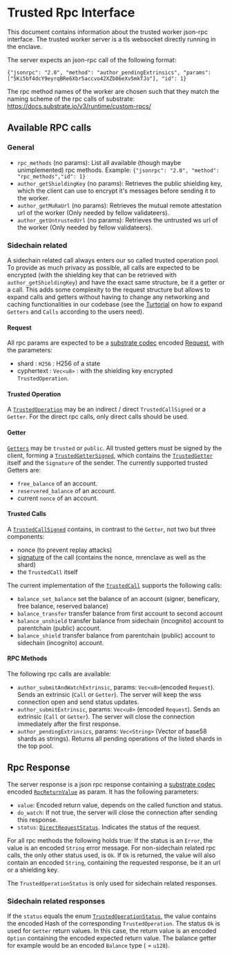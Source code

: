 # Trusted Rpc Interface
This document contains information about the trusted worker json-rpc interface. The trusted worker server is a tls websocket directly running in the enclave.

The server expects an json-rpc call of the following format:

`{"jsonrpc": "2.0", "method": "author_pendingExtrinsics", "params": ["5Ki5bf4dcY9eyrqBRe6Xbr5accvo42XZb86eXv5mkTJo"], "id": 1}`

The rpc method names of the worker are chosen such that they match the naming scheme of the rpc calls of substrate: https://docs.substrate.io/v3/runtime/custom-rpcs/
## Available RPC calls

### General
- `rpc_methods` (no params): List all available (though maybe unimplemented) rpc methods. Example: `{"jsonrpc": "2.0", "method": "rpc_methods","id": 1}`
- `author_getShieldingKey` (no params): Retrieves the public shielding key, which the client can use to encrypt it's messages before sending it to the worker.
- `author_getMuRaUrl` (no params): Retrieves the mutual remote attestation url of the worker (Only needed by fellow validateers).
- `author_getUntrustedUrl` (no params): Retrieves the untrusted ws url of the worker (Only needed by fellow validateers).

### Sidechain related
A sidechain related call always enters our so called trusted operation pool. To provide as much privacy as possible, all calls are expected to be encrypted (with the shielding key that can be retrieved with `author_getShieldingKey`) and have the exact same structure, be it a getter or a call. This adds some complexity to the request structure but allows to expand calls and getters without having to change any networking and caching functionalities in our codebase (see the [Turtorial](https://book.integritee.network/howto_stf.html) on how to expand `Getters` and `Calls` according to the users need).

#### Request
All rpc params are expected to be a [substrate codec](https://docs.substrate.io/v3/advanced/scale-codec/) encoded [Request](https://github.com/integritee-network/worker/blob/17e9776cbf09d0a1dd765546f27fc4d3c7bfefc4/core-primitives/types/src/lib.rs#L64-L68), with the parameters:
- shard :  `H256` : H256 of a state
- cyphertext : `Vec<u8>` : with the shielding key encrypted `TrustedOperation`.


#### Trusted Operation
A [`TrustedOperation`](https://github.com/integritee-network/worker/blob/17e9776cbf09d0a1dd765546f27fc4d3c7bfefc4/app-libs/stf/src/lib.rs#L112-L118) may be an indirect / direct `TrustedCallSigned` or a `Getter`. For the direct rpc calls, only direct calls should be used.

#### Getter
[`Getters`](https://github.com/integritee-network/worker/blob/17e9776cbf09d0a1dd765546f27fc4d3c7bfefc4/app-libs/stf/src/lib.rs#L144-L149) may be `trusted` or `public`. All trusted getters must be signed by the client, forming a [`TrustedGetterSigned`](https://github.com/integritee-network/worker/blob/17e9776cbf09d0a1dd765546f27fc4d3c7bfefc4/app-libs/stf/src/lib.rs#L227-L231), which contains the [`TrustedGetter`](https://github.com/integritee-network/worker/blob/17e9776cbf09d0a1dd765546f27fc4d3c7bfefc4/app-libs/stf/src/lib.rs#L204-L210) itself and the `Signature` of the sender. The currently supported trusted Getters are:
- `free_balance` of an account.
- `reservered_balance` of an account.
- current `nonce` of an account.

#### Trusted Calls
A [`TrustedCallSigned`](https://github.com/integritee-network/worker/blob/17e9776cbf09d0a1dd765546f27fc4d3c7bfefc4/app-libs/stf/src/lib.rs#L243-L248) contains, in contrast to the `Getter`, not two but three components:
- nonce (to prevent replay attacks)
- [signature](https://github.com/integritee-network/worker/blob/17e9776cbf09d0a1dd765546f27fc4d3c7bfefc4/app-libs/stf/src/lib.rs#L195-L200) of the call (contains the nonce, mrenclave as well as the shard)
- the `TrustedCall` itself

The current implementation of the [`TrustedCall`](https://github.com/integritee-network/worker/blob/17e9776cbf09d0a1dd765546f27fc4d3c7bfefc4/app-libs/stf/src/lib.rs#L169-L176) supports the following calls:
- `balance_set_balance` set the balance of an account (signer, beneficary, free balance, reserved balance)
- `balance_transfer` transfer balance from first account to second account
- `balance_unshield` transfer balance from sidechain (incognito) account to parentchain (public) account.
- `balance_shield` transfer balance from parentchain (public) account to sidechain (incognito) account.

#### RPC Methods
The following rpc calls are available:
  - `author_submitAndWatchExtrinsic`, params: `Vec<u8>`(encoded `Request`). Sends an extrinsic (`Call` or `Getter`). The server will keep the wss connection open and send status updates.
  - `author_submitExtrinsic`, params: `Vec<u8>` (encoded `Request`). Sends an extrinsic (`Call` or `Getter`). The server will close the connection immediately after the first response.
   - `author_pendingExtrinsics`, params: `Vec<String>` (Vector of base58 shards as strings). Returns all pending operations of the listed shards in the top pool.
## Rpc Response
The server response is a json rpc response containing a [substrate codec](https://docs.substrate.io/v3/advanced/scale-codec/) encoded [`RpcReturnValue`](https://github.com/integritee-network/worker/blob/17e9776cbf09d0a1dd765546f27fc4d3c7bfefc4/core-primitives/types/src/rpc.rs#L8-L14) as param. It has the following parameters:
- `value`: Encoded return value, depends on the called function and status.
- `do_watch`: If not true, the server will close the connection after sending this response.
- `status`: [`DirectRequestStatus`](https://github.com/integritee-network/worker/blob/17e9776cbf09d0a1dd765546f27fc4d3c7bfefc4/core-primitives/types/src/lib.rs#L87-L95). Indicates the status of the request.

For all rpc methods the following holds true:  If the status is an `Error`, the value is an encoded `String` error message. For non-sidechain related rpc calls, the only other status used, is `Ok`. If `Ok` is returned, the value will also contain an encoded `String`, containing the requested response, be it an url or a shielding key.

The `TrustedOperationStatus` is only used for sidechain related responses.

### Sidechain related responses
If the `status` equals the enum [`TrustedOperationStatus`](https://github.com/integritee-network/worker/blob/17e9776cbf09d0a1dd765546f27fc4d3c7bfefc4/core-primitives/types/src/lib.rs#L98-L123), the value contains the encoded Hash of the corresponding `TrustedOperation`. The status `Ok` is used for `Getter` return values. In this case, the return value is an encoded  `Option` containing the encoded expected return value. The balance getter for example would be an encoded `Balance` type ( = `u128`).
